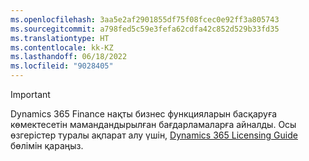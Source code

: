 ```yaml
---
ms.openlocfilehash: 3aa5e2af2901855df75f08fcec0e92ff3a805743
ms.sourcegitcommit: a798fed5c59e3fefa62cdfa42c852d529b33fd35
ms.translationtype: HT
ms.contentlocale: kk-KZ
ms.lasthandoff: 06/18/2022
ms.locfileid: "9028405"
---
```

> [!IMPORTANT]
> Dynamics 365 Finance нақты бизнес функцияларын басқаруға көмектесетін мамандандырылған бағдарламаларға айналды. Осы өзгерістер туралы ақпарат алу үшін, [Dynamics 365 Licensing Guide](https://go.microsoft.com/fwlink/p/?LinkId=866544) бөлімін қараңыз.
 
